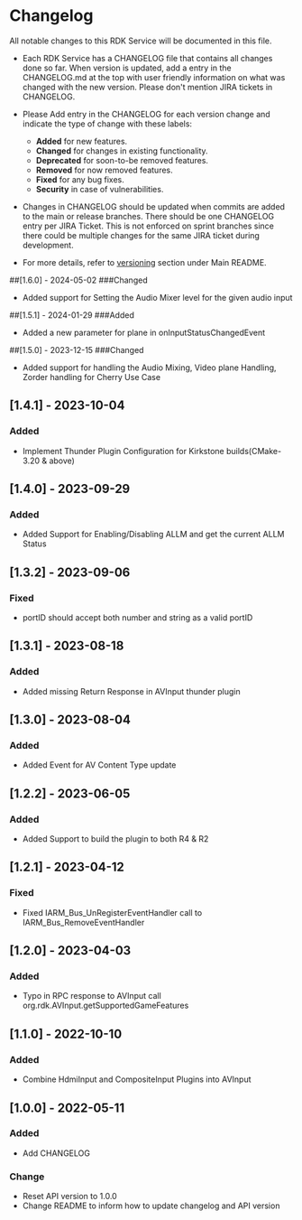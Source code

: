 # Changelog

All notable changes to this RDK Service will be documented in this file.

* Each RDK Service has a CHANGELOG file that contains all changes done so far. When version is updated, add a entry in the CHANGELOG.md at the top with user friendly information on what was changed with the new version. Please don't mention JIRA tickets in CHANGELOG. 

* Please Add entry in the CHANGELOG for each version change and indicate the type of change with these labels:
    * **Added** for new features.
    * **Changed** for changes in existing functionality.
    * **Deprecated** for soon-to-be removed features.
    * **Removed** for now removed features.
    * **Fixed** for any bug fixes.
    * **Security** in case of vulnerabilities.

* Changes in CHANGELOG should be updated when commits are added to the main or release branches. There should be one CHANGELOG entry per JIRA Ticket. This is not enforced on sprint branches since there could be multiple changes for the same JIRA ticket during development. 

* For more details, refer to [versioning](https://github.com/rdkcentral/rdkservices#versioning) section under Main README.

##[1.6.0] - 2024-05-02
###Changed
- Added support for Setting the Audio Mixer level for the given audio input 

##[1.5.1] - 2024-01-29
###Added
- Added a new parameter for plane in onInputStatusChangedEvent

##[1.5.0] - 2023-12-15
###Changed
- Added support for handling the Audio Mixing, Video plane Handling, Zorder handling for Cherry Use Case

## [1.4.1] - 2023-10-04
### Added
- Implement Thunder Plugin Configuration for Kirkstone builds(CMake-3.20 & above)

## [1.4.0] - 2023-09-29
### Added
- Added Support for Enabling/Disabling ALLM and get the current ALLM Status

## [1.3.2] - 2023-09-06
### Fixed
- portID should accept both number and string as a valid portID

## [1.3.1] - 2023-08-18
### Added
- Added missing Return Response in AVInput thunder plugin

## [1.3.0] - 2023-08-04
### Added
- Added Event for AV Content Type update

## [1.2.2] - 2023-06-05
### Added 
- Added Support to build the plugin to both R4 & R2

## [1.2.1] - 2023-04-12
### Fixed
- Fixed IARM_Bus_UnRegisterEventHandler  call to IARM_Bus_RemoveEventHandler

## [1.2.0] - 2023-04-03
### Added
- Typo in RPC response to AVInput call org.rdk.AVInput.getSupportedGameFeatures

## [1.1.0] - 2022-10-10
### Added
- Combine HdmiInput and CompositeInput Plugins into AVInput

## [1.0.0] - 2022-05-11
### Added
- Add CHANGELOG

### Change
- Reset API version to 1.0.0
- Change README to inform how to update changelog and API version
